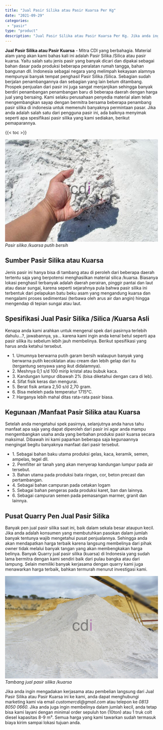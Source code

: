 ```yaml
---
title: "Jual Pasir Silika atau Pasir Kuarsa Per Kg"
date: "2021-09-29"
categories:
 - "pasir"
type: "product"
description: "Jual Pasir Silika atau Pasir Kuarsa Per Kg. Jika anda ingin mengadakan kerjasama atau pembelian langsung dari Jual Pasir Silika atau Pasir Kuarsa ini ke kami..."
---
```


**Jual Pasir Silika atau Pasir Kuarsa** - Mitra CDI yang berbahagia. Material alam yang akan kami bahas kali ini adalah Pasir Silika /Silica atau pasir kuarsa. Yaitu salah satu jenis pasir yang banyak dicari dan dipakai sebagai bahan dasar pada produksi beberapa peralatan rumah tangga, bahan bangunan dll. Indonesia sebagai negara yang melimpah kekayaan alamnya mempunyai banyak tempat penghasil Pasir Silika /Silica. Sebagian sudah berjalan penambangannya dan sebagian yang lain belum ditambang. Prospek penjualan dari pasir ini juga sangat menjanjikan sehingga banyak berdiri penambangan penambangan baru di beberapa daerah dengan harga jual yang bersaing. Kami selaku perusahaan penyedia material alam telah mengembangkan sayap dengan bermitra bersama beberapa penambang pasir silika di indonesia untuk memenuhi banyaknya permintaan pasar. Jika anda adalah salah satu dari pengguna pasir ini, ada baiknya menyimak seperti apa spesifikasi pasir silika yang kami sediakan, berikut pemaparannya.

{{< toc >}}

![Jual Pasir Silika putih bersih](/images/product/silika-bangka-putih.jpg)
*Pasir silika /kuarsa putih bersih*

 ## Sumber Pasir Silika atau Kuarsa

Jenis pasir ini hanya bisa di tambang atau di peroleh dari beberapa daerah tertentu saja yang berpotensi menghasilkan material silica /kuarsa. Biasanya lokasi penghasil terbanyak adalah daerah perairan, pinggir pantai dan laut atau dasar sungai, karena seperti sejarahnya pula bahwa pasir silika ini terbentuk dari pelapukan batu beku asam yang mengandung kuarsa dan mengalami proses sedimentasi (terbawa oleh arus air dan angin) hingga mengendap di tepian sungai atau laut.

 ## Spesifikasi Jual Pasir Silika /Silica /Kuarsa Asli

Kenapa anda kami arahkan untuk mengenal spek dari pasirnya terlebih dahulu...?, jawabannya, ya... karena kami ingin anda kenal betul seperti apa pasir silika itu sebelum lebih jauh membelinya. Berikut spesifikasi yang harus anda ketahui tersebut.

- 1\. Umumnya berwarna putih garam bersih walaupun banyak yang berwarna putih kecoklatan atau cream dan lebih gelap dari itu (tergantung senyawa yang ikut didalamnya).
- 2\. Meshnya 0,1 s/d 100 mirip kristal atau bubuk kaca.
- 3\. Kandungan lumpur dibawah 2% (bisa diketahui dengan cara di leb).
- 4\. Sifat fisik keras dan mengurai.
- 5\. Berat fisik antara 2,50 s/d 2,70 gram.
- 6\. Bisa meleleh pada temperatur 1715°C.
- 7\. Harganya lebih mahal ditas rata-rata pasir biasa.

 ## Kegunaan /Manfaat Pasir Silika atau Kuarsa

Setelah anda mengetahui spek pasirnya, selanjutnya anda harus tahu manfaat apa saja yang dapat diperoleh dari pasir ini agar anda mampu mengembangkan usaha anda yang berbahan produksi pasir kuarsa secara maksimal. Dibawah ini kami paparkan beberapa saja kegunaannya mengingat begitu banyaknya manfaat dari pasir tersebut.
- 1\. Sebagai bahan baku utama produksi gelas, kaca, keramik, semen, ampelas, tegel dll.
- 2\. Pemfilter air tanah yang akan menyerap kandungan lumpur pada air tersebut.
- 3\. Bahan utama pada produksi bata ringan, cor, beton precast dan pertambangan.
- 4\. Sebagai bahan campuran pada cetakan logam
- 5\. Sebagai bahan pengeras pada produksi karet, ban dan lainnya.
- 6\. Sebagai campuran semen pada pemasangan marmer, granit dan lainnya.

 ## Pusat Quarry Pen Jual Pasir Silika

Banyak pen jual pasir silika saat ini, baik dalam sekala besar ataupun kecil. Jika anda adalah konsumen yang membutuhkan pasokan dalam jumlah banyak tentunya wajib mengetahui pusat penjualannya. Sehingga anda akan mendapatkan harga terbaik karena langsung membelinya dari pihak owner tidak melalui banyak tangan yang akan membengkakan harga belinya. Banyak Quarry jual pasir silika (kuarsa) di Indonesia yang sudah lama bermitra dengan kami sendiri baik dari pulau bangka atau dari lampung. Selain memiliki banyak kerjasama dengan quarry kami juga menawarkan harga terbaik, bahkan termurah menurut investigasi kami.

![Jual Pasir Silika putih bersih](/images/product/silika-bangka-putih-4.jpg)
*Tambang jual pasir silika /kuarsa*

Jika anda ingin mengadakan kerjasama atau pembelian langsung dari Jual Pasir Silika atau Pasir Kuarsa ini ke kami, anda dapat menghubungi marketing kami via email _customercdi@gmail.com_ atau telepon ke _0813 8050 0660._ Jika anda juga ingin membelinya dalam jumlah kecil, anda tetap bisa kami layani dengan minimal order sepuluh ton (10ton) atau 1 truk colt diesel kapasitas 8-9 m³. Semua harga yang kami tawarkan sudah termasuk biaya kirim sampai lokasi tujuan anda.

